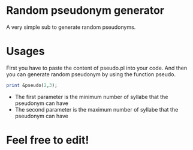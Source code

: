 Random pseudonym generator
==========================
A very simple sub to generate random pseudonyms.

Usages
======
First you have to paste the content of pseudo.pl into your code.
And then you can generate random pseudonym by using the function pseudo.
```perl
print &pseudo(2,3);
```
* The first parameter is the minimum number of syllabe that the pseudonym can have
* The second parameter is the maximum number of syllabe that the pseudonym can have

Feel free to edit!
==================